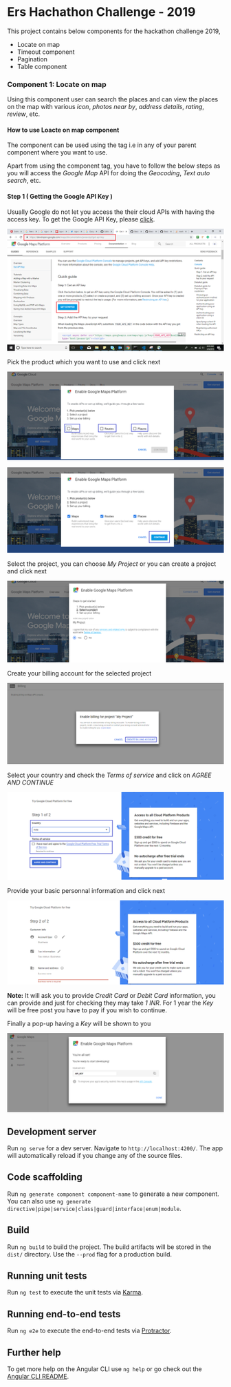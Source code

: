 # Ers Hachathon Challenge - 2019

This project contains below components for the hackathon challenge 2019,

- Locate on map
- Timeout component
- Pagination
- Table component

### Component 1: Locate on map

Using this component user can search the places and can view the places on the map with various *icon*, *photos near by*, *address details*, *rating*, *review*, etc.

#### How to use Loacte on map component

The component can be used using the tag i.e *<locate-on-map></locate-on-map>* in any of your parent component where you want to use.

Apart from using the component tag, you have to follow the below steps as you will access the *Google Map* API for doing the *Geocoding*, *Text auto search*, etc.

#### Step 1 ( Getting the Google API Key )

Usually Google do not let you access the their cloud APIs with having the access key. To get the Google API Key, please [click]( https://developers.google.com/maps/documentation/javascript/get-api-key).

![alt text](https://github.com/ERS-HCL/EDGE-Components-Hackathon-2019/blob/ERSEDGE022019005/src/assets/Google%20API%20Key%20-%201.png)

Pick the product which you want to use and click next

![alt text](https://github.com/ERS-HCL/EDGE-Components-Hackathon-2019/blob/ERSEDGE022019005/src/assets/Google%20API%20Key%20-%202.png)

![alt text](https://github.com/ERS-HCL/EDGE-Components-Hackathon-2019/blob/ERSEDGE022019005/src/assets/Google%20API%20Key%20-%203.png)

Select the project, you can choose *My Project* or you can create a project and click next

![alt text](https://github.com/ERS-HCL/EDGE-Components-Hackathon-2019/blob/ERSEDGE022019005/src/assets/Google%20API%20Key%20-%207.png)

Create your billing account for the selected project

![alt text](https://github.com/ERS-HCL/EDGE-Components-Hackathon-2019/blob/ERSEDGE022019005/src/assets/Google%20API%20Key%20-%208.png)

Select your country and check the *Terms of service* and click on *AGREE AND CONTINUE*

![alt text](https://github.com/ERS-HCL/EDGE-Components-Hackathon-2019/blob/ERSEDGE022019005/src/assets/Google%20API%20Key%20-%209.png)

Provide your basic personnal information and click next

![alt text](https://github.com/ERS-HCL/EDGE-Components-Hackathon-2019/blob/ERSEDGE022019005/src/assets/Google%20API%20Key%20-%2010.png)

**Note:** It will ask you to provide *Credit Card* or *Debit Card* information, you can provide and just for checking they may take *1 INR*. For 1 year the *Key* will be free post you have to pay if you wish to continue.  

Finally a pop-up having a *Key* will be shown to you

![alt text](https://github.com/ERS-HCL/EDGE-Components-Hackathon-2019/blob/ERSEDGE022019005/src/assets/Google%20API%20Key%20-%2011.png)

## Development server

Run `ng serve` for a dev server. Navigate to `http://localhost:4200/`. The app will automatically reload if you change any of the source files.

## Code scaffolding

Run `ng generate component component-name` to generate a new component. You can also use `ng generate directive|pipe|service|class|guard|interface|enum|module`.

## Build

Run `ng build` to build the project. The build artifacts will be stored in the `dist/` directory. Use the `--prod` flag for a production build.

## Running unit tests

Run `ng test` to execute the unit tests via [Karma](https://karma-runner.github.io).

## Running end-to-end tests

Run `ng e2e` to execute the end-to-end tests via [Protractor](http://www.protractortest.org/).

## Further help

To get more help on the Angular CLI use `ng help` or go check out the [Angular CLI README](https://github.com/angular/angular-cli/blob/master/README.md).
